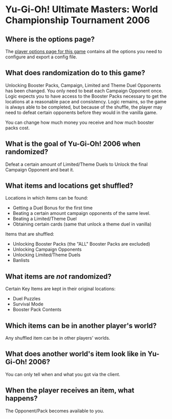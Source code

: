 # Yu-Gi-Oh! Ultimate Masters: World Championship Tournament 2006

## Where is the options page?

The [player options page for this game](../player-options) contains all the options you need to configure and
export a config file.

## What does randomization do to this game?

Unlocking Booster Packs, Campaign, Limited and Theme Duel Opponents has been changed.
You only need to beat each Campaign Opponent once.
Logic expects you to have access to the Booster Packs necessary to get the locations at a reasonable pace and consistency. 
Logic remains, so the game is always able to be completed, but because of the shuffle, the player may need to defeat certain opponents before they
would in the vanilla game.

You can change how much money you receive and how much booster packs cost.

## What is the goal of Yu-Gi-Oh! 2006 when randomized?

Defeat a certain amount of Limited/Theme Duels to Unlock the final Campaign Opponent and beat it.

## What items and locations get shuffled?

Locations in which items can be found:
- Getting a Duel Bonus for the first time
- Beating a certain amount campaign opponents of the same level.
- Beating a Limited/Theme Duel
- Obtaining certain cards (same that unlock a theme duel in vanilla)

Items that are shuffled:
- Unlocking Booster Packs (the "ALL" Booster Packs are excluded)
- Unlocking Campaign Opponents
- Unlocking Limited/Theme Duels
- Banlists

## What items are _not_ randomized?
Certain Key Items are kept in their original locations:
- Duel Puzzles
- Survival Mode
- Booster Pack Contents

## Which items can be in another player's world?

Any shuffled item can be in other players' worlds.


## What does another world's item look like in Yu-Gi-Oh! 2006?

You can only tell when and what you got via the client.

## When the player receives an item, what happens?

The Opponent/Pack becomes available to you.
